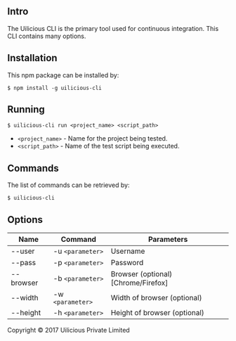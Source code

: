 ## Intro
The Uilicious CLI is the primary tool used for continuous integration. This CLI contains many options.

## Installation
This npm package can be installed by:
```
$ npm install -g uilicious-cli
```

## Running
```
$ uilicious-cli run <project_name> <script_path>
```
* `<project_name>` - Name for the project being tested.
* `<script_path>` - Name of the test script being executed.

## Commands
The list of commands can be retrieved by:
```
$ uilicious-cli
```

## Options
Name   | Command | Parameters
------ | ------- | ------------------
--user | -u `<parameter>` | Username
--pass | -p `<parameter>` | Password
--browser | -b `<parameter>` | Browser (optional) [Chrome/Firefox]
--width | -w `<parameter>` | Width of browser (optional)
--height | -h `<parameter>` | Height of browser (optional)

Copyright &copy; 2017 Uilicious Private Limited
